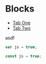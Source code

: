 # Blocks

<ul class="tablist">
<li><a href="#" aria-selected>Tab One</a></li>
<li><a href="#">Tab Two</a></li>
</ul>

<div class="tab-section" aria-hidden="true">
asdf
</div>

```js
var js = true;
```
```jsx
const js = true;
```
